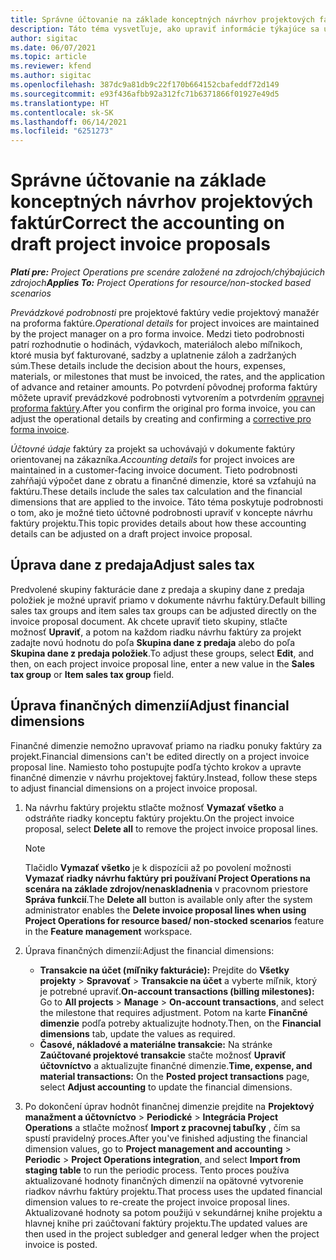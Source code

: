 ```yaml
---
title: Správne účtovanie na základe konceptných návrhov projektových faktúr
description: Táto téma vysvetľuje, ako upraviť informácie týkajúce sa účtovníctva v návrhu koncepcie faktúry.
author: sigitac
ms.date: 06/07/2021
ms.topic: article
ms.reviewer: kfend
ms.author: sigitac
ms.openlocfilehash: 387dc9a81db9c22f170b664152cbafeddf72d149
ms.sourcegitcommit: e93f436afbb92a312fc71b6371866f01927e49d5
ms.translationtype: HT
ms.contentlocale: sk-SK
ms.lasthandoff: 06/14/2021
ms.locfileid: "6251273"
---
```

# <a name="correct-the-accounting-on-draft-project-invoice-proposals"></a><span data-ttu-id="82ae2-103">Správne účtovanie na základe konceptných návrhov projektových faktúr</span><span class="sxs-lookup"><span data-stu-id="82ae2-103">Correct the accounting on draft project invoice proposals</span></span>

<span data-ttu-id="82ae2-104">_**Platí pre:** Project Operations pre scenáre založené na zdrojoch/chýbajúcich zdrojoch_</span><span class="sxs-lookup"><span data-stu-id="82ae2-104">_**Applies To:** Project Operations for resource/non-stocked based scenarios_</span></span>

<span data-ttu-id="82ae2-105">*Prevádzkové podrobnosti* pre projektové faktúry vedie projektový manažér na proforma faktúre.</span><span class="sxs-lookup"><span data-stu-id="82ae2-105">*Operational details* for project invoices are maintained by the project manager on a pro forma invoice.</span></span> <span data-ttu-id="82ae2-106">Medzi tieto podrobnosti patrí rozhodnutie o hodinách, výdavkoch, materiáloch alebo míľnikoch, ktoré musia byť fakturované, sadzby a uplatnenie záloh a zadržaných súm.</span><span class="sxs-lookup"><span data-stu-id="82ae2-106">These details include the decision about the hours, expenses, materials, or milestones that must be invoiced, the rates, and the application of advance and retainer amounts.</span></span> <span data-ttu-id="82ae2-107">Po potvrdení pôvodnej proforma faktúry môžete upraviť prevádzkové podrobnosti vytvorením a potvrdením [opravnej proforma faktúry](../proforma-invoicing/corrective-invoices.md).</span><span class="sxs-lookup"><span data-stu-id="82ae2-107">After you confirm the original pro forma invoice, you can adjust the operational details by creating and confirming a [corrective pro forma invoice](../proforma-invoicing/corrective-invoices.md).</span></span>

<span data-ttu-id="82ae2-108">*Účtovné údaje* faktúry za projekt sa uchovávajú v dokumente faktúry orientovanej na zákazníka.</span><span class="sxs-lookup"><span data-stu-id="82ae2-108">*Accounting details* for project invoices are maintained in a customer-facing invoice document.</span></span> <span data-ttu-id="82ae2-109">Tieto podrobnosti zahŕňajú výpočet dane z obratu a finančné dimenzie, ktoré sa vzťahujú na faktúru.</span><span class="sxs-lookup"><span data-stu-id="82ae2-109">These details include the sales tax calculation and the financial dimensions that are applied to the invoice.</span></span> <span data-ttu-id="82ae2-110">Táto téma poskytuje podrobnosti o tom, ako je možné tieto účtovné podrobnosti upraviť v koncepte návrhu faktúry projektu.</span><span class="sxs-lookup"><span data-stu-id="82ae2-110">This topic provides details about how these accounting details can be adjusted on a draft project invoice proposal.</span></span>

## <a name="adjust-sales-tax"></a><span data-ttu-id="82ae2-111">Úprava dane z predaja</span><span class="sxs-lookup"><span data-stu-id="82ae2-111">Adjust sales tax</span></span>

<span data-ttu-id="82ae2-112">Predvolené skupiny fakturácie dane z predaja a skupiny dane z predaja položiek je možné upraviť priamo v dokumente návrhu faktúry.</span><span class="sxs-lookup"><span data-stu-id="82ae2-112">Default billing sales tax groups and item sales tax groups can be adjusted directly on the invoice proposal document.</span></span> <span data-ttu-id="82ae2-113">Ak chcete upraviť tieto skupiny, stlačte možnosť **Upraviť**, a potom na každom riadku návrhu faktúry za projekt zadajte novú hodnotu do poľa **Skupina dane z predaja** alebo do poľa **Skupina dane z predaja položiek**.</span><span class="sxs-lookup"><span data-stu-id="82ae2-113">To adjust these groups, select **Edit**, and then, on each project invoice proposal line, enter a new value in the **Sales tax group** or **Item sales tax group** field.</span></span>

## <a name="adjust-financial-dimensions"></a><span data-ttu-id="82ae2-114">Úprava finančných dimenzií</span><span class="sxs-lookup"><span data-stu-id="82ae2-114">Adjust financial dimensions</span></span>

<span data-ttu-id="82ae2-115">Finančné dimenzie nemožno upravovať priamo na riadku ponuky faktúry za projekt.</span><span class="sxs-lookup"><span data-stu-id="82ae2-115">Financial dimensions can't be edited directly on a project invoice proposal line.</span></span> <span data-ttu-id="82ae2-116">Namiesto toho postupujte podľa týchto krokov a upravte finančné dimenzie v návrhu projektovej faktúry.</span><span class="sxs-lookup"><span data-stu-id="82ae2-116">Instead, follow these steps to adjust financial dimensions on a project invoice proposal.</span></span>

1. <span data-ttu-id="82ae2-117">Na návrhu faktúry projektu stlačte možnosť **Vymazať všetko** a odstráňte riadky konceptu faktúry projektu.</span><span class="sxs-lookup"><span data-stu-id="82ae2-117">On the project invoice proposal, select **Delete all** to remove the project invoice proposal lines.</span></span>

    > [!NOTE]
    > <span data-ttu-id="82ae2-118">Tlačidlo **Vymazať všetko** je k dispozícii až po povolení možnosti **Vymazať riadky návrhu faktúry pri používaní Project Operations na scenára na základe zdrojov/nenaskladnenia** v pracovnom priestore **Správa funkcií**.</span><span class="sxs-lookup"><span data-stu-id="82ae2-118">The **Delete all** button is available only after the system administrator enables the **Delete invoice proposal lines when using Project Operations for resource based/ non-stocked scenarios** feature in the **Feature management** workspace.</span></span>

2. <span data-ttu-id="82ae2-119">Úprava finančných dimenzií:</span><span class="sxs-lookup"><span data-stu-id="82ae2-119">Adjust the financial dimensions:</span></span>

    - <span data-ttu-id="82ae2-120">**Transakcie na účet (míľniky fakturácie):** Prejdite do **Všetky projekty** \> **Spravovať** \> **Transakcie na účet** a vyberte míľnik, ktorý je potrebné upraviť.</span><span class="sxs-lookup"><span data-stu-id="82ae2-120">**On-account transactions (billing milestones):** Go to **All projects** \> **Manage** \> **On-account transactions**, and select the milestone that requires adjustment.</span></span> <span data-ttu-id="82ae2-121">Potom na karte **Finančné dimenzie** podľa potreby aktualizujte hodnoty.</span><span class="sxs-lookup"><span data-stu-id="82ae2-121">Then, on the **Financial dimensions** tab, update the values as required.</span></span>
    - <span data-ttu-id="82ae2-122">**Časové, nákladové a materiálne transakcie:** Na stránke **Zaúčtované projektové transakcie** stačte možnosť **Upraviť účtovníctvo** a aktualizujte finančné dimenzie.</span><span class="sxs-lookup"><span data-stu-id="82ae2-122">**Time, expense, and material transactions:** On the **Posted project transactions** page, select **Adjust accounting** to update the financial dimensions.</span></span>

3. <span data-ttu-id="82ae2-123">Po dokončení úprav hodnôt finančnej dimenzie prejdite na **Projektový manažment a účtovníctvo** \> **Periodické** \> **Integrácia Project Operations** a stlačte možnosť **Import z pracovnej tabuľky** , čím sa spustí pravidelný proces.</span><span class="sxs-lookup"><span data-stu-id="82ae2-123">After you've finished adjusting the financial dimension values, go to **Project management and accounting** \> **Periodic** \> **Project Operations integration**, and select **Import from staging table** to run the periodic process.</span></span> <span data-ttu-id="82ae2-124">Tento proces používa aktualizované hodnoty finančných dimenzií na opätovné vytvorenie riadkov návrhu faktúry projektu.</span><span class="sxs-lookup"><span data-stu-id="82ae2-124">That process uses the updated financial dimension values to re-create the project invoice proposal lines.</span></span> <span data-ttu-id="82ae2-125">Aktualizované hodnoty sa potom použijú v sekundárnej knihe projektu a hlavnej knihe pri zaúčtovaní faktúry projektu.</span><span class="sxs-lookup"><span data-stu-id="82ae2-125">The updated values are then used in the project subledger and general ledger when the project invoice is posted.</span></span>
